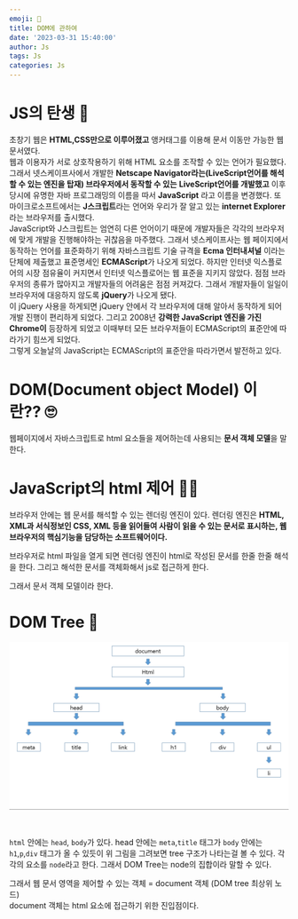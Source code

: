 ```yaml
---
emoji: 🌳
title: DOM에 관하여 
date: '2023-03-31 15:40:00'
author: Js 
tags: Js
categories: Js
---
```


# JS의 탄생 🍰

초창기 웹은 **HTML,CSS만으로 이루어졌고** 앵커태그를 이용해 문서 이동만 가능한 웹 문서였다.    
웹과 이용자가 서로 상호작용하기 위해 HTML 요소를 조작할 수 있는 언어가 필요했다.     
그래서 넷스케이프사에서 개발한 **Netscape Navigator라는(LiveScript언어를 해석 할 수 있는 엔진을 탑재) 브라우저에서 동작할 수 있는**
**LiveScript언어를 개발했고** 이후 당시에 유명한 자바 프로그래밍의 이름을 따서 **JavaScript** 라고 이름을 변경했다. 
또 마이크로소프트에서는 **J스크립트**라는 언어와 우리가 잘 알고 있는 **internet Explorer**라는 브라우저를 출시했다.    
JavaScript와 J스크립트는 엄연히 다른 언어이기 때문에 개발자들은 각각의 브라우저에 맞게 개발을 진행해야하는 귀찮음을 마주했다. 
그래서 넷스케이프사는 웹 페이지에서 동작하는 언어를 표준화하기 위해 자바스크립트 기술 규격을 **Ecma 인터내셔널** 이라는 단체에 제출했고 
표준명세인 **ECMAScript**가 나오게 되었다. 하지만 인터넷 익스플로어의 시장 점유율이 커지면서 인터넷 익스플로어는 웹 표준을 지키지 않았다. 
점점 브라우저의 종류가 많아지고 개발자들의 어려움은 점점 커져갔다. 그래서 개발자들이 일일이 브라우저에 대응하지 않도록 **jQuery**가 나오게 됐다.    
이 jQuery 사용을 하게되면 jQuery 안에서 각 브라우저에 대해 알아서 동작하게 되어 개발 진행이 편리하게 되었다.
그리고 2008년 **강력한 JavaScript 엔진을 가진 Chrome이** 등장하게 되었고 이때부터 모든 브라우저들이 ECMAScript의 표준안에 따라가기 힘쓰게 되었다.  
그렇게 오늘날의 JavaScript는 ECMAScript의 표준안을 따라가면서 발전하고 있다. 

# DOM(Document object Model) 이란??  🙄
웹페이지에서 자바스크립트로 html 요소들을 제어하는데 사용되는 **문서 객체 모델**을 말한다.  

# JavaScript의 html 제어 👨‍🔧

브라우저 안에는 웹 문서를 해석할 수 있는 렌더링 엔진이 있다.
렌더링 엔진은 **HTML, XML과 서식정보인 CSS, XML 등을 읽어들여 사람이 읽을 수 있는 문서로 표시하는, 웹 브라우저의 핵심기능을 담당하는 소프트웨어이다.**
 
브라우저로 html 파일을 열게 되면 렌더링 엔진이 html로 작성된 문서를 한줄 한줄 해석을 한다. 
그리고 해석한 문서를 객체화해서 js로 접근하게 한다. 

그래서 문서 객체 모델이라 한다.

# DOM Tree 🌳

![DomTree.png](DomTree.png)

<br>

`html` 안에는 `head`, `body`가 있다. head 안에는 `meta`,`title` 태그가 
`body` 안에는 `h1`,`p`,`div` 태그가 올 수 있듯이 위 그림을 그려보면 tree 구조가 나타는걸 볼 수 있다. 
각각의 요소를 `node`라고 한다. 그래서 DOM Tree는 node의 집합이라 말할 수 있다.

그래서 웹 문서 영역을 제어할 수 있는 객체 = document 객체 (DOM tree 최상위 노드)   
document 객체는 html 요소에 접근하기 위한 진입점이다. 

```toc

```